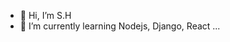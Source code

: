 - 👋 Hi, I’m S.H
- 🌱 I’m currently learning Nodejs, Django, React ...

<!---
Korimse/Korimse is a ✨ special ✨ repository because its `README.md` (this file) appears on your GitHub profile.
You can click the Preview link to take a look at your changes.
--->
